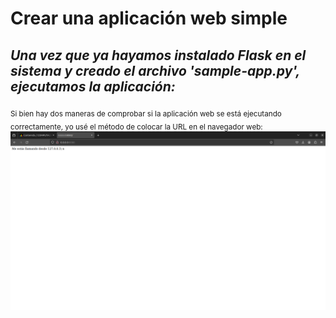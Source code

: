 # Crear una aplicación web simple
## *Una vez que ya hayamos instalado Flask en el sistema y creado el archivo 'sample-app.py', ejecutamos la aplicación:*
<sub>Si bien hay dos maneras de comprobar si la aplicación web se está ejecutando correctamente, yo usé el método de colocar la URL
en el navegador web:</sub>
![](https://github.com/DianaLlamoca/ComputacionParalelaYDistribuida/blob/main/pagina_web2.png)
